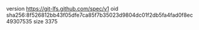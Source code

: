 version https://git-lfs.github.com/spec/v1
oid sha256:8f526812bb43f05dfe7ca85f7b35023d9804dc01f2db5fa4fad0f8ec49307535
size 3375
